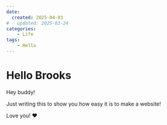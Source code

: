```yaml
---
date: 
  created: 2025-04-03
#   updated: 2025-03-24
categories:
    - Life
tags: 
    - Hello
---
```



# Hello Brooks

<!-- more -->
Hey buddy!

Just writing this to show you how easy it is to make a website! 

Love you! ❤️